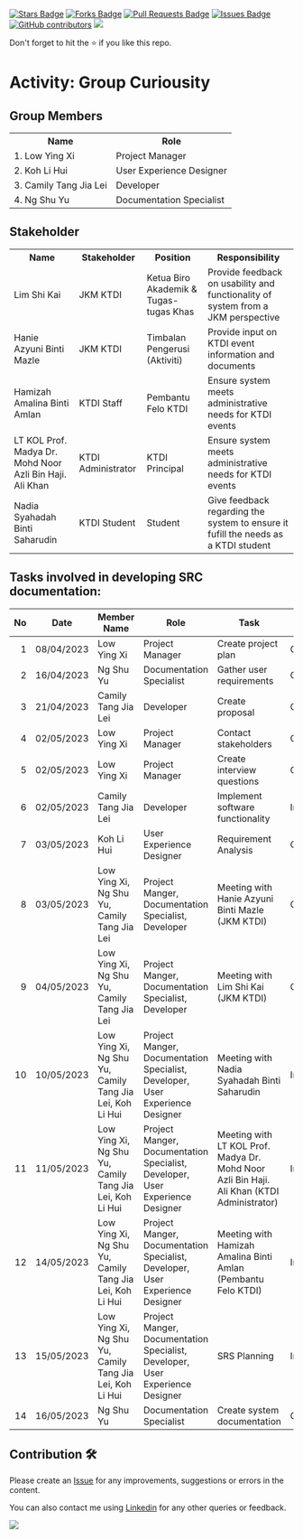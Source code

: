 
<a href="https://github.com/drshahizan/software-engineering/stargazers"><img src="https://img.shields.io/github/stars/drshahizan/software-engineering" alt="Stars Badge"/></a>
<a href="https://github.com/drshahizan/software-engineering/network/members"><img src="https://img.shields.io/github/forks/drshahizan/software-engineering" alt="Forks Badge"/></a>
<a href="https://github.com/drshahizan/software-engineering/pulls"><img src="https://img.shields.io/github/issues-pr/drshahizan/software-engineering" alt="Pull Requests Badge"/></a>
<a href="https://github.com/drshahizan/software-engineering/issues"><img src="https://img.shields.io/github/issues/drshahizan/software-engineering" alt="Issues Badge"/></a>
<a href="https://github.com/drshahizan/software-engineering/graphs/contributors"><img alt="GitHub contributors" src="https://img.shields.io/github/contributors/drshahizan/software-engineering?color=2b9348"></a>
![](https://visitor-badge.glitch.me/badge?page_id=drshahizan/software-engineering)

Don't forget to hit the :star: if you like this repo.

# Activity: Group Curiousity

## Group Members
<table>
  <tr>
    <th>Name</th>
    <th>Role</th>
  </tr>
  <tr>
    <td>1. Low Ying Xi</td>
    <td>Project Manager</td>
  </tr>
  <tr>
    <td>2. Koh Li Hui</td>
    <td>User Experience Designer</td>
  </tr>
    <tr>
    <td>3. Camily Tang Jia Lei</td>
    <td>Developer</td>
  </tr>
    <tr>
    <td>4. Ng Shu Yu</td>
    <td>Documentation Specialist</td>
  </tr>
</table>

## Stakeholder
<table>
  <tr>
    <th>Name</th>
    <th>Stakeholder</th>
    <th>Position</th>
    <th>Responsibility</th>
  </tr>
  <tr>
    <td>Lim Shi Kai</td>
    <td>JKM KTDI</td>
    <td>Ketua Biro Akademik & Tugas-tugas Khas</td>
    <td>Provide feedback on usability and functionality of system from a JKM perspective</td>
  </tr>
    <tr>
    <td>Hanie Azyuni Binti Mazle</td>
    <td>JKM KTDI</td>
    <td>Timbalan Pengerusi (Aktiviti)</td>
    <td>Provide input on KTDI event information and documents</td>
  </tr>
    <tr>
    <td>Hamizah Amalina Binti Amlan</td>
    <td>KTDI Staff</td>
    <td>Pembantu Felo KTDI</td>
    <td>Ensure system meets administrative needs for KTDI events</td>
  </tr>
  <tr>
    <td>LT KOL Prof. Madya Dr. Mohd Noor Azli Bin Haji. Ali Khan</td>
    <td>KTDI Administrator</td>
    <td>KTDI Principal</td>
    <td>Ensure system meets administrative needs for KTDI events</td>
  </tr>
  <tr>
    <td>Nadia Syahadah Binti Saharudin</td>
    <td>KTDI Student</td>
    <td>Student</td>
    <td>Give feedback regarding the system to ensure it fufill the needs as a KTDI student</td>
    </tr>
</table>

## Tasks involved in developing SRC documentation:

| No | Date | Member Name | Role	| Task	| Status	| 
| -----:| ----- | ------ | ------ | ------ | ------ |
| 1 | 08/04/2023 | Low Ying Xi | Project Manager | Create project plan | Complete |
| 2 | 16/04/2023 | Ng Shu Yu | Documentation Specialist | Gather user requirements | Complete | 
| 3 | 21/04/2023 | Camily Tang Jia Lei | Developer | Create proposal | Complete | 
| 4 | 02/05/2023 | Low Ying Xi | Project Manager | Contact stakeholders | Complete |
| 5 | 02/05/2023 | Low Ying Xi | Project Manager | Create interview questions | Complete |
| 6 | 02/05/2023 | Camily Tang Jia Lei | Developer | Implement software functionality | Incomplete |  
| 7 | 03/05/2023 | Koh Li Hui | User Experience Designer | Requirement Analysis | Ongoing |
| 8 | 03/05/2023 | Low Ying Xi, Ng Shu Yu, Camily Tang Jia Lei | Project Manger, Documentation Specialist, Developer | Meeting with Hanie Azyuni Binti Mazle (JKM KTDI)| Complete | 
| 9 | 04/05/2023 | Low Ying Xi, Ng Shu Yu, Camily Tang Jia Lei | Project Manger, Documentation Specialist, Developer | Meeting with Lim Shi Kai (JKM KTDI) | Complete |
| 10 | 10/05/2023 | Low Ying Xi, Ng Shu Yu, Camily Tang Jia Lei, Koh Li Hui | Project Manger, Documentation Specialist, Developer, User Experience Designer | Meeting with Nadia Syahadah Binti Saharudin | Incomplete |
| 11 | 11/05/2023 | Low Ying Xi, Ng Shu Yu, Camily Tang Jia Lei, Koh Li Hui | Project Manger, Documentation Specialist, Developer, User Experience Designer | Meeting with LT KOL Prof. Madya Dr. Mohd Noor Azli Bin Haji. Ali Khan (KTDI Administrator) | Incomplete |
| 12 | 14/05/2023 | Low Ying Xi, Ng Shu Yu, Camily Tang Jia Lei, Koh Li Hui | Project Manger, Documentation Specialist, Developer, User Experience Designer | Meeting with Hamizah Amalina Binti Amlan (Pembantu Felo KTDI) | Incomplete |
| 13 | 15/05/2023 | Low Ying Xi, Ng Shu Yu, Camily Tang Jia Lei, Koh Li Hui | Project Manger, Documentation Specialist, Developer, User Experience Designer | SRS Planning | Incomplete |
| 14 | 16/05/2023 | Ng Shu Yu | Documentation Specialist | Create system documentation | Ongoing |

## Contribution 🛠️
Please create an [Issue](https://github.com/drshahizan/software-engineering/issues) for any improvements, suggestions or errors in the content.

You can also contact me using [Linkedin](https://www.linkedin.com/in/drshahizan/) for any other queries or feedback.

![](https://visitor-badge.glitch.me/badge?page_id=drshahizan)

